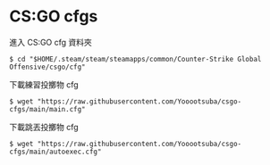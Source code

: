 # CS:GO cfgs

進入 CS:GO cfg 資料夾

```
$ cd "$HOME/.steam/steam/steamapps/common/Counter-Strike Global Offensive/csgo/cfg"
```

下載練習投擲物 cfg

```
$ wget "https://raw.githubusercontent.com/Yooootsuba/csgo-cfgs/main/main.cfg"
```

下載跳丟投擲物 cfg

```
$ wget "https://raw.githubusercontent.com/Yooootsuba/csgo-cfgs/main/autoexec.cfg"
```
